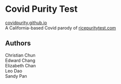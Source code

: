 # Covid Purity Test

[covidpurity.github.io](https://covidpurity.github.io/)  
A California-based Covid parody of [ricepuritytest.com](http://ricepuritytest.com/)

## Authors
Christian Chun  
Edward Chang  
Elizabeth Chan  
Leo Dao  
Sandy Pan  
